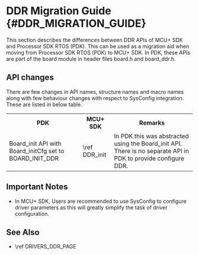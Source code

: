 # DDR Migration Guide {#DDR_MIGRATION_GUIDE}

This section describes the differences between DDR APIs of MCU+ SDK and Processor SDK RTOS (PDK).
This can be used as a migration aid when moving from Processor SDK RTOS (PDK) to MCU+ SDK.
In PDK, these APIs are part of the board module in header files board.h and board_ddr.h.

## API changes

There are few changes in API names, structure names and macro names along with few behaviour changes with respect to SysConfig integration.
These are listed in below table.

<table>
    <tr>
        <th> PDK
        <th> MCU+ SDK
        <th> Remarks
    </tr>
    <tr>
        <td>Board_init API with Board_initCfg set to BOARD_INIT_DDR
        <td>\ref DDR_init
        <td>In PDK this was abstracted using the Board_init API. There is no separate API in PDK to provide configure DDR.
    </tr>
</table>

## Important Notes

- In MCU+ SDK, Users are recommended to use SysConfig to configure driver parameters as this will greatly simplify the task of driver configuration.

## See Also

- \ref DRIVERS_DDR_PAGE
